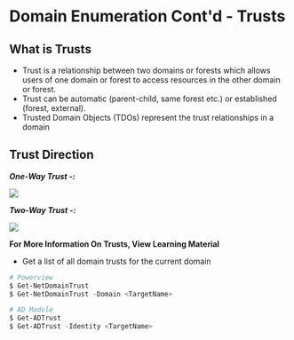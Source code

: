 # **Domain Enumeration Cont'd - Trusts**

## **What is Trusts**

- Trust is a relationship between two domains or forests which allows users of one domain or forest to access resources in the other domain or forest.
- Trust can be automatic (parent-child, same forest etc.) or established (forest, external).
- Trusted Domain Objects (TDOs) represent the trust relationships in a domain

## **Trust Direction**

**_One-Way Trust -:_**

![](https://i.imgur.com/rty5NIl.png)

**_Two-Way Trust -:_**

![](https://i.imgur.com/XJ1nq9T.png)


**For More Information On Trusts, View Learning Material**

- Get a list of all domain trusts for the current domain

```powershell
# Powerview
$ Get-NetDomainTrust
$ Get-NetDomainTrust -Domain <TargetName>

# AD Module
$ Get-ADTrust
$ Get-ADTrust -Identity <TargetName>
```



